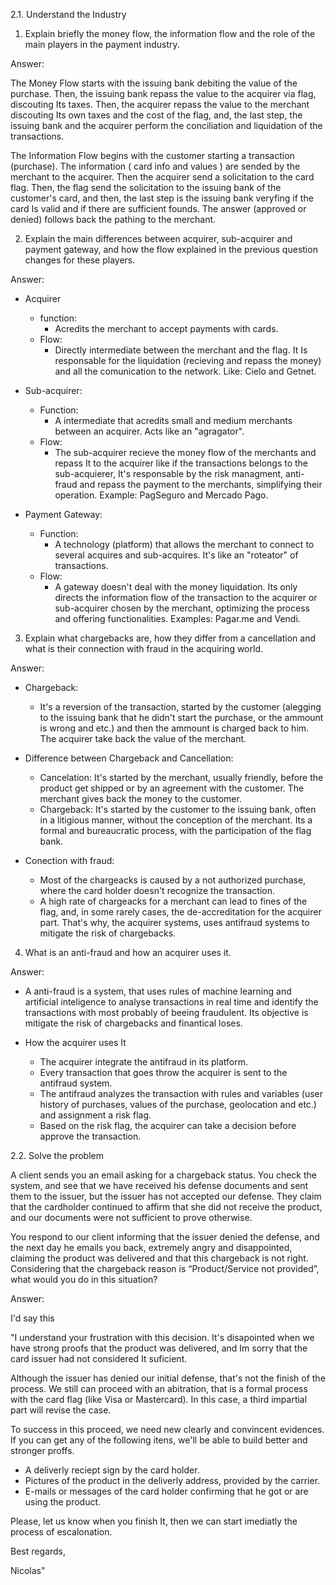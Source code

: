 2.1. Understand the Industry
1. Explain briefly the money flow, the information flow and the role of the main players in
the payment industry.

Answer:

The Money Flow starts with the issuing bank debiting the value of the purchase. Then, the issuing bank repass the value to the acquirer via flag, discouting Its taxes. Then, the acquirer repass the value to the merchant discouting Its own taxes and the cost of the flag, and, the last step, the issuing bank and the acquirer perform the conciliation and liquidation of the transactions.

The Information Flow  begins with the customer starting a transaction (purchase). The information ( card info and values ) are sended by the merchant to the acquirer. Then the acquirer send a solicitation to the card flag. Then, the flag send the solicitation to the issuing bank of the customer's card, and then, the last step is the issuing bank veryfing if the card Is valid and if there are sufficient founds. The answer (approved or denied) follows back the pathing to the merchant.


2. Explain the main differences between acquirer, sub-acquirer and payment gateway, and
how the flow explained in the previous question changes for these players.

Answer:

- Acquirer
  - function:
      - Acredits the merchant to accept payments with cards.
  - Flow:
      - Directly intermediate between the merchant and the flag. It Is responsable for the liquidation (recieving and repass the money) and all the comunication to the network. Like: Cielo and Getnet.
- Sub-acquirer:
  - Function:
      - A intermediate that acredits small and medium merchants between an acquirer. Acts like an "agragator".
  - Flow:
      - The sub-acquirer recieve the money flow of the merchants and repass It to the acquirer like if the transactions belongs to the sub-acquierer, It's responsable by the risk managment, anti-fraud and repass the payment to the merchants, simplifying their operation. Example: PagSeguro and Mercado Pago.

- Payment Gateway:
    - Function:
      - A technology (platform) that allows the merchant to connect to several acquires and sub-acquires. It's like an "roteator" of transactions.
    - Flow:
      - A gateway doesn't deal with the money liquidation. Its only directs the information flow of the transaction to the acquirer or sub-acquirer chosen by the merchant, optimizing the process and offering functionalities. Examples: Pagar.me and Vendi. 
3. Explain what chargebacks are, how they differ from a cancellation and what is their
connection with fraud in the acquiring world.

Answer:

- Chargeback:
  - It's a reversion of the transaction, started by the customer (alegging to the issuing bank that he didn't start the purchase, or the ammount is wrong and etc.) and then the ammount is charged back to him. The acquirer take back the value of the merchant.

- Difference between Chargeback and Cancellation:
  - Cancelation: It's started by the merchant, usually friendly, before the product get shipped or by an agreement with the customer. The merchant gives back the money to the customer.
  - Chargeback: It's started by the customer to the issuing bank, often in a litigious manner, without the conception of the merchant. Its a formal and bureaucratic process, with the participation of the flag bank.

- Conection with fraud:
  - Most of the chargeacks is caused by a not authorized purchase, where the card holder doesn't recognize the transaction.
  - A high rate of chargeacks for a merchant can lead to fines of the flag, and, in some rarely cases, the de-accreditation for the acquirer part. That's why, the acquirer systems, uses antifraud systems to mitigate the risk of chargebacks.
4. What is an anti-fraud and how an acquirer uses it.

Answer:

- A anti-fraud is a system, that uses rules of machine learning and artificial inteligence to analyse transactions in real time and identify the transactions with most probably of beeing fraudulent. Its objective is mitigate the risk of chargebacks and finantical loses.

- How the acquirer uses It
  - The acquirer integrate the antifraud in its platform.
  - Every transaction that goes throw the acquirer is sent to the antifraud system.
  - The antifraud analyzes the transaction with rules and variables (user history of purchases, values of the purchase, geolocation and etc.) and assignment a risk flag.
  - Based on the risk flag, the acquirer can take a decision before approve the transaction.
  
2.2. Solve the problem

A client sends you an email asking for a chargeback status. You check the system, and see that
we have received his defense documents and sent them to the issuer, but the issuer has not
accepted our defense. They claim that the cardholder continued to affirm that she did not
receive the product, and our documents were not sufficient to prove otherwise.

You respond to our client informing that the issuer denied the defense, and the next day he
emails you back, extremely angry and disappointed, claiming the product was delivered and that
this chargeback is not right.
Considering that the chargeback reason is “Product/Service not provided”, what would you do in
this situation?

Answer:

I'd say this

"I understand your frustration with this decision. It's disapointed when we have strong proofs that the product was delivered, and Im sorry that the card issuer had not considered It suficient.

Although the issuer has denied our initial defense, that's not the finish of the process. We still can proceed with an abitration, that is a formal process with the card flag (like Visa or Mastercard). In this case, a third impartial part will revise the case.

To success in this proceed, we need new clearly and convincent evidences. If you can get any of the following itens, we'll be able to build better and stronger proffs.

- A deliverly reciept sign by the card holder.
- Pictures of the product in the deliverly address, provided by the carrier.
- E-mails or messages of the card holder confirming that he got or are using the product.

Please, let us know when you finish It, then we can start imediatly the process of escalonation.

Best regards,

Nicolas"
